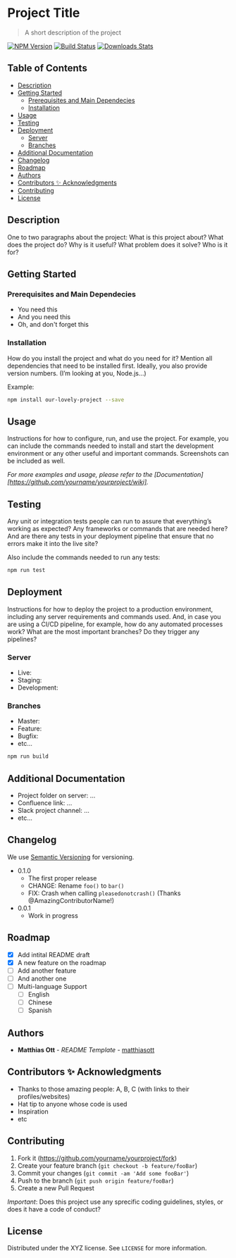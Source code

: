 # Project Title

> A short description of the project

[![NPM Version][npm-image]][npm-url]
[![Build Status][travis-image]][travis-url]
[![Downloads Stats][npm-downloads]][npm-url]

<!-- The following section is generated with doctoc (https://github.com/thlorenz/doctoc), e.g. by running `doctoc README.md --title '## Table of Contents'` -->

<!-- START doctoc generated TOC please keep comment here to allow auto update -->
<!-- DON'T EDIT THIS SECTION, INSTEAD RE-RUN doctoc TO UPDATE -->
## Table of Contents

- [Description](#description)
- [Getting Started](#getting-started)
  - [Prerequisites and Main Dependecies](#prerequisites-and-main-dependecies)
  - [Installation](#installation)
- [Usage](#usage)
- [Testing](#testing)
- [Deployment](#deployment)
  - [Server](#server)
  - [Branches](#branches)
- [Additional Documentation](#additional-documentation)
- [Changelog](#changelog)
- [Roadmap](#roadmap)
- [Authors](#authors)
- [Contributors ✨ Acknowledgments](#contributors--acknowledgments)
- [Contributing](#contributing)
- [License](#license)

<!-- END doctoc generated TOC please keep comment here to allow auto update -->

## Description

One to two paragraphs about the project: What is this project about? What does the project do? Why is it useful? What problem does it solve? Who is it for?

## Getting Started

### Prerequisites and Main Dependecies

* You need this
* And you need this
* Oh, and don't forget this

### Installation

How do you install the project and what do you need for it? Mention all dependencies that need to be installed first. Ideally, you also provide version numbers. (I’m looking at you, Node.js…)

Example:

```sh
npm install our-lovely-project --save
```

## Usage

Instructions for how to configure, run, and use the project. For example, you can include the commands needed to install and start the development environment or any other useful and important commands. Screenshots can be included as well.

_For more examples and usage, please refer to the [Documentation][https://github.com/yourname/yourproject/wiki]._

## Testing 

Any unit or integration tests people can run to assure that everything’s working as expected? Any frameworks or commands that are needed here? And are there any tests in your deployment pipeline that ensure that no errors make it into the live site?

Also include the commands needed to run any tests:

```sh
npm run test
```

## Deployment

Instructions for how to deploy the project to a production environment, including any server requirements and commands used. And, in case you are using a CI/CD pipeline, for example, how do any automated processes work? What are the most important branches? Do they trigger any pipelines?

### Server

* Live:
* Staging:
* Development:

### Branches

* Master:
* Feature:
* Bugfix:
* etc...

```sh
npm run build
```

## Additional Documentation

* Project folder on server: …
* Confluence link: …
* Slack project channel: …
* etc...

## Changelog

We use [Semantic Versioning](http://semver.org/) for versioning.

* 0.1.0
    * The first proper release
    * CHANGE: Rename `foo()` to `bar()`
    * FIX: Crash when calling `pleasedonotcrash()` (Thanks @AmazingContributorName!)
* 0.0.1
    * Work in progress

## Roadmap

- [x] Add intital README draft
- [x] A new feature on the roadmap
- [ ] Add another feature
- [ ] And another one
- [ ] Multi-language Support
    - [ ] English
    - [ ] Chinese
    - [ ] Spanish

## Authors

  - **Matthias Ott** - *README Template* -
    [matthiasott](https://github.com/matthiasott)
    
## Contributors ✨ Acknowledgments

  - Thanks to those amazing people: A, B, C (with links to their profiles/websites)
  - Hat tip to anyone whose code is used
  - Inspiration
  - etc

## Contributing

1. Fork it (<https://github.com/yourname/yourproject/fork>)
2. Create your feature branch (`git checkout -b feature/fooBar`)
3. Commit your changes (`git commit -am 'Add some fooBar'`)
4. Push to the branch (`git push origin feature/fooBar`)
5. Create a new Pull Request

*Important*: Does this project use any sprecific coding guidelines, styles, or does it have a code of conduct?

## License

Distributed under the XYZ license. See ``LICENSE`` for more information.

<!-- Markdown link & img dfn's -->
[npm-image]: https://img.shields.io/npm/v/datadog-metrics.svg?style=flat-square
[npm-url]: https://npmjs.org/package/datadog-metrics
[npm-downloads]: https://img.shields.io/npm/dm/datadog-metrics.svg?style=flat-square
[travis-image]: https://img.shields.io/travis/dbader/node-datadog-metrics/master.svg?style=flat-square
[travis-url]: https://travis-ci.org/dbader/node-datadog-metrics
